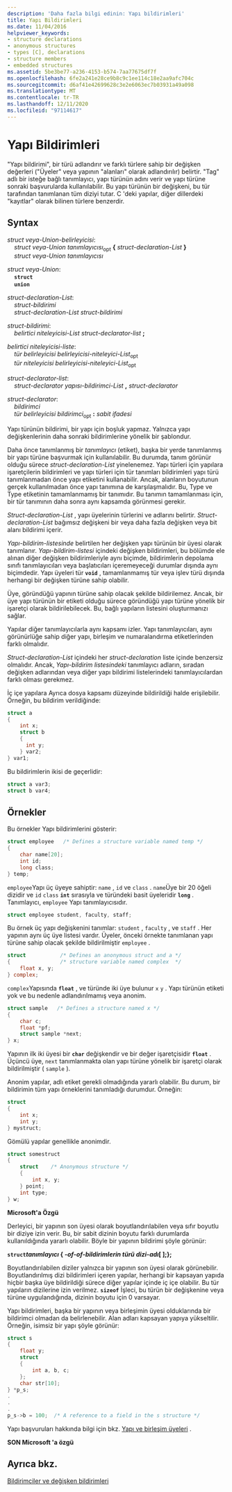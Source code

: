 ```yaml
---
description: 'Daha fazla bilgi edinin: Yapı bildirimleri'
title: Yapı Bildirimleri
ms.date: 11/04/2016
helpviewer_keywords:
- structure declarations
- anonymous structures
- types [C], declarations
- structure members
- embedded structures
ms.assetid: 5be3be77-a236-4153-b574-7aa77675df7f
ms.openlocfilehash: 6fe2a241e28ce9b8c9c1ee114c18e2aa9afc704c
ms.sourcegitcommit: d6af41e42699628c3e2e6063ec7b03931a49a098
ms.translationtype: MT
ms.contentlocale: tr-TR
ms.lasthandoff: 12/11/2020
ms.locfileid: "97114617"
---
```

# <a name="structure-declarations"></a>Yapı Bildirimleri

"Yapı bildirimi", bir türü adlandırır ve farklı türlere sahip bir değişken değerleri ("Üyeler" veya yapının "alanları" olarak adlandırılır) belirtir. "Tag" adlı bir isteğe bağlı tanımlayıcı, yapı türünün adını verir ve yapı türüne sonraki başvurularda kullanılabilir. Bu yapı türünün bir değişkeni, bu tür tarafından tanımlanan tüm diziyi tutar. C 'deki yapılar, diğer dillerdeki "kayıtlar" olarak bilinen türlere benzerdir.

## <a name="syntax"></a>Syntax

*struct veya-Union-belirleyicisi*:<br/>
&nbsp;&nbsp;&nbsp;&nbsp;*struct veya-Union* *tanımlayıcısı*<sub>opt</sub> **{** *struct-declaration-List* **}**<br/>
&nbsp;&nbsp;&nbsp;&nbsp;*struct veya-Union* *tanımlayıcısı*

*struct veya-Union*:<br/>
&nbsp;&nbsp;&nbsp;&nbsp;**`struct`**<br/>
&nbsp;&nbsp;&nbsp;&nbsp;**`union`**

*struct-declaration-List*:<br/>
&nbsp;&nbsp;&nbsp;&nbsp;*struct-bildirimi*<br/>
&nbsp;&nbsp;&nbsp;&nbsp;*struct-declaration-List* *struct-bildirimi*

*struct-bildirimi*:<br/>
&nbsp;&nbsp;&nbsp;&nbsp;*belirtici niteleyicisi-List* *struct-declarator-list* **;**

*belirtici niteleyicisi-liste*:<br/>
&nbsp;&nbsp;&nbsp;&nbsp;*tür belirleyicisi* *belirleyicisi-niteleyici-List*<sub>opt</sub><br/>
&nbsp;&nbsp;&nbsp;&nbsp;*tür niteleyicisi* *belirleyicisi-niteleyici-List*<sub>opt</sub>

*struct-declarator-list*:<br/>
&nbsp;&nbsp;&nbsp;&nbsp;*struct-declarator* *yapısı-bildirimci-List* **,** *struct-declarator*

*struct-declarator*:<br/>
&nbsp;&nbsp;&nbsp;&nbsp;*bildirimci*<br/>
&nbsp;&nbsp;&nbsp;&nbsp;*tür belirleyicisi* *bildirimci*<sub>opt</sub> **:** *sabit ifadesi*

Yapı türünün bildirimi, bir yapı için boşluk yapmaz. Yalnızca yapı değişkenlerinin daha sonraki bildirimlerine yönelik bir şablondur.

Daha önce tanımlanmış bir *tanımlayıcı* (etiket), başka bir yerde tanımlanmış bir yapı türüne başvurmak için kullanılabilir. Bu durumda, tanım görünür olduğu sürece *struct-declaration-List* yinelenemez. Yapı türleri için yapılara işaretçilerin bildirimleri ve yapı türleri için tür tanımları bildirimleri yapı türü tanımlanmadan önce yapı etiketini kullanabilir. Ancak, alanların boyutunun gerçek kullanılmadan önce yapı tanımına de karşılaşmalıdır. Bu, Type ve Type etiketinin tamamlanmamış bir tanımıdır. Bu tanımın tamamlanması için, bir tür tanımının daha sonra aynı kapsamda görünmesi gerekir.

*Struct-declaration-List* , yapı üyelerinin türlerini ve adlarını belirtir. *Struct-declaration-List* bağımsız değişkeni bir veya daha fazla değişken veya bit alanı bildirimi içerir.

*Yapı-bildirim-listesinde* belirtilen her değişken yapı türünün bir üyesi olarak tanımlanır. *Yapı-bildirim-listesi* içindeki değişken bildirimleri, bu bölümde ele alınan diğer değişken bildirimleriyle aynı biçimde, bildirimlerin depolama sınıfı tanımlayıcıları veya başlatıcıları içeremeyeceği durumlar dışında aynı biçimdedir. Yapı üyeleri tür **`void`** , tamamlanmamış tür veya işlev türü dışında herhangi bir değişken türüne sahip olabilir.

Üye, göründüğü yapının türüne sahip olacak şekilde bildirilemez. Ancak, bir üye yapı türünün bir etiketi olduğu sürece göründüğü yapı türüne yönelik bir işaretçi olarak bildirilebilecek. Bu, bağlı yapıların listesini oluşturmanızı sağlar.

Yapılar diğer tanımlayıcılarla aynı kapsamı izler. Yapı tanımlayıcıları, aynı görünürlüğe sahip diğer yapı, birleşim ve numaralandırma etiketlerinden farklı olmalıdır.

*Struct-declaration-List* içindeki her *struct-declaration* liste içinde benzersiz olmalıdır. Ancak, *Yapı-bildirim listesindeki* tanımlayıcı adların, sıradan değişken adlarından veya diğer yapı bildirimi listelerindeki tanımlayıcılardan farklı olması gerekmez.

İç içe yapılara Ayrıca dosya kapsamı düzeyinde bildirildiği halde erişilebilir. Örneğin, bu bildirim verildiğinde:

```C
struct a
{
    int x;
    struct b
    {
      int y;
    } var2;
} var1;
```

Bu bildirimlerin ikisi de geçerlidir:

```C
struct a var3;
struct b var4;
```

## <a name="examples"></a>Örnekler

Bu örnekler Yapı bildirimlerini gösterir:

```C
struct employee   /* Defines a structure variable named temp */
{
    char name[20];
    int id;
    long class;
} temp;
```

`employee`Yapı üç üyeye sahiptir: `name` , `id` ve `class` . `name`Üye bir 20 öğeli dizidir ve `id` `class` **`int`** sırasıyla ve türündeki basit üyeleridir **`long`** . Tanımlayıcı, `employee` Yapı tanımlayıcısıdır.

```C
struct employee student, faculty, staff;
```

Bu örnek üç yapı değişkenini tanımlar: `student` , `faculty` , ve `staff` . Her yapının aynı üç üye listesi vardır. Üyeler, önceki örnekte tanımlanan yapı türüne sahip olacak şekilde bildirilmiştir `employee` .

```C
struct           /* Defines an anonymous struct and a */
{                /* structure variable named complex  */
    float x, y;
} complex;
```

`complex`Yapısında **`float`** , ve türünde iki üye bulunur `x` `y` . Yapı türünün etiketi yok ve bu nedenle adlandırılmamış veya anonim.

```C
struct sample   /* Defines a structure named x */
{
    char c;
    float *pf;
    struct sample *next;
} x;
```

Yapının ilk iki üyesi bir **`char`** değişkendir ve bir değer işaretçisidir **`float`** . Üçüncü üye, `next` tanımlanmakta olan yapı türüne yönelik bir işaretçi olarak bildirilmiştir ( `sample` ).

Anonim yapılar, adlı etiket gerekli olmadığında yararlı olabilir. Bu durum, bir bildirimin tüm yapı örneklerini tanımladığı durumdur. Örneğin:

```C
struct
{
    int x;
    int y;
} mystruct;
```

Gömülü yapılar genellikle anonimdir.

```C
struct somestruct
{
    struct    /* Anonymous structure */
    {
        int x, y;
    } point;
    int type;
} w;
```

**Microsoft'a Özgü**

Derleyici, bir yapının son üyesi olarak boyutlandırılabilen veya sıfır boyutlu bir diziye izin verir. Bu, bir sabit dizinin boyutu farklı durumlarda kullanıldığında yararlı olabilir. Böyle bir yapının bildirimi şöyle görünür:

**`struct`***tanımlayıcı* **{** *-of-of-bildirimlerin* *türü* <em>dizi-adı</em>**\[ ];};**

Boyutlandırılabilen diziler yalnızca bir yapının son üyesi olarak görünebilir. Boyutlandırılmış dizi bildirimleri içeren yapılar, herhangi bir kapsayan yapıda hiçbir başka üye bildirildiği sürece diğer yapılar içinde iç içe olabilir. Bu tür yapıların dizilerine izin verilmez. **`sizeof`** İşleci, bu türün bir değişkenine veya türüne uygulandığında, dizinin boyutu için 0 varsayar.

Yapı bildirimleri, başka bir yapının veya birleşimin üyesi olduklarında bir bildirimci olmadan da belirlenebilir. Alan adları kapsayan yapıya yükseltilir. Örneğin, isimsiz bir yapı şöyle görünür:

```C
struct s
{
    float y;
    struct
    {
        int a, b, c;
    };
    char str[10];
} *p_s;
.
.
.
p_s->b = 100;  /* A reference to a field in the s structure */
```

Yapı başvuruları hakkında bilgi için bkz. [Yapı ve birleşim üyeleri](../c-language/structure-and-union-members.md) .

**SON Microsoft 'a özgü**

## <a name="see-also"></a>Ayrıca bkz.

[Bildirimciler ve değişken bildirimleri](../c-language/declarators-and-variable-declarations.md)
